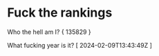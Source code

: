 # Fuck the rankings

Who the hell am I?
{ 135829 }

What fucking year is it?
[ 2024-02-09T13:43:49Z ]
